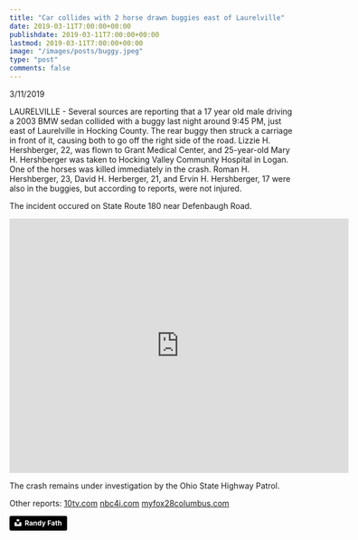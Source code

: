 ```yaml
---
title: "Car collides with 2 horse drawn buggies east of Laurelville"
date: 2019-03-11T7:00:00+00:00
publishdate: 2019-03-11T7:00:00+00:00
lastmod: 2019-03-11T7:00:00+00:00
image: "/images/posts/buggy.jpeg"
type: "post"
comments: false
---
```

3/11/2019

LAURELVILLE - Several sources are reporting that a 17 year old male driving a 2003 BMW sedan collided with a buggy last night around 9:45 PM, just east of Laurelville in Hocking County. The rear buggy then struck a carriage in front of it, causing both to go off the right side of the road. Lizzie H. Hershberger, 22, was flown to Grant Medical Center, and 25-year-old Mary H. Hershberger was taken to Hocking Valley Community Hospital in Logan. One of the horses was killed immediately in the crash. Roman H. Hershberger, 23, David H. Herberger, 21, and Ervin H. Hershberger, 17 were also in the buggies, but according to reports, were not injured.

The incident occured on State Route 180 near Defenbaugh Road.
<iframe src="https://www.google.com/maps/embed?pb=!1m14!1m8!1m3!1d788196.5813808513!2d-82.708156!3d39.494333000000005!3m2!1i1024!2i768!4f13.1!3m3!1m2!1s0x88479739ecc87297%3A0xf693d76206d2220b!2sDefenbaugh+Rd%2C+Perry+Township%2C+OH+43135!5e0!3m2!1sen!2sus!4v1552304313077" width="600" height="450" frameborder="0" style="border:0" allowfullscreen></iframe>

The crash remains under investigation by the Ohio State Highway Patrol.

Other reports: [10tv.com](https://www.10tv.com/article/oshp-2-people-injured-1-horse-dies-hocking-county-crash) [nbc4i.com](https://www.nbc4i.com/news/local-news/two-injured-horse-killed-when-car-crashes-into-carriages-in-hocking-county/1839643685) [myfox28columbus.com](https://myfox28columbus.com/news/local/2-people-hurt-horse-killed-after-collision-involving-horse-drawn-buggies)

<a style="background-color:black;color:white;text-decoration:none;padding:4px 6px;font-family:-apple-system, BlinkMacSystemFont, &quot;San Francisco&quot;, &quot;Helvetica Neue&quot;, Helvetica, Ubuntu, Roboto, Noto, &quot;Segoe UI&quot;, Arial, sans-serif;font-size:12px;font-weight:bold;line-height:1.2;display:inline-block;border-radius:3px" href="https://unsplash.com/@randyfath?utm_medium=referral&amp;utm_campaign=photographer-credit&amp;utm_content=creditBadge" target="_blank" rel="noopener noreferrer" title="Stock photo by Randy Fath"><span style="display:inline-block;padding:2px 3px"><svg xmlns="http://www.w3.org/2000/svg" style="height:12px;width:auto;position:relative;vertical-align:middle;top:-2px;fill:white" viewBox="0 0 32 32"><title>unsplash-logo</title><path d="M10 9V0h12v9H10zm12 5h10v18H0V14h10v9h12v-9z"></path></svg></span><span style="display:inline-block;padding:2px 3px">Randy Fath</span></a>